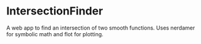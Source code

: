 # IntersectionFinder
A web app to find an intersection of two smooth functions. Uses nerdamer for symbolic math and flot for plotting.
